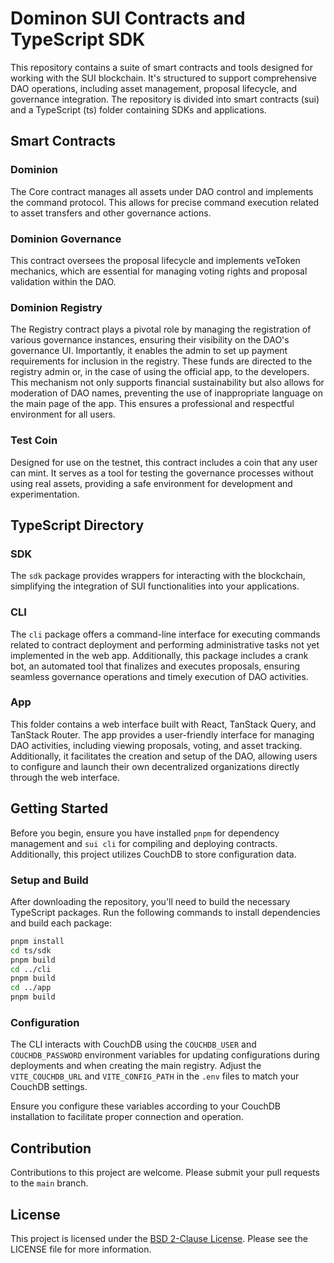 # Dominon SUI Contracts and TypeScript SDK

This repository contains a suite of smart contracts and tools designed for working with the SUI blockchain. It's structured to support comprehensive DAO operations, including asset management, proposal lifecycle, and governance integration. The repository is divided into smart contracts (sui) and a TypeScript (ts) folder containing SDKs and applications.

## Smart Contracts

### Dominion
The Core contract manages all assets under DAO control and implements the command protocol. This allows for precise command execution related to asset transfers and other governance actions.

### Dominion Governance
This contract oversees the proposal lifecycle and implements veToken mechanics, which are essential for managing voting rights and proposal validation within the DAO.

### Dominion Registry
The Registry contract plays a pivotal role by managing the registration of various governance instances, ensuring their visibility on the DAO's governance UI. Importantly, it enables the admin to set up payment requirements for inclusion in the registry. These funds are directed to the registry admin or, in the case of using the official app, to the developers. This mechanism not only supports financial sustainability but also allows for moderation of DAO names, preventing the use of inappropriate language on the main page of the app. This ensures a professional and respectful environment for all users.

### Test Coin
Designed for use on the testnet, this contract includes a coin that any user can mint. It serves as a tool for testing the governance processes without using real assets, providing a safe environment for development and experimentation.

## TypeScript Directory

### SDK
The `sdk` package provides wrappers for interacting with the blockchain, simplifying the integration of SUI functionalities into your applications.

### CLI
The `cli`  package offers a command-line interface for executing commands related to contract deployment and performing administrative tasks not yet implemented in the web app. Additionally, this package includes a crank bot, an automated tool that finalizes and executes proposals, ensuring seamless governance operations and timely execution of DAO activities.

### App
This folder contains a web interface built with React, TanStack Query, and TanStack Router. The app provides a user-friendly interface for managing DAO activities, including viewing proposals, voting, and asset tracking. Additionally, it facilitates the creation and setup of the DAO, allowing users to configure and launch their own decentralized organizations directly through the web interface.

## Getting Started

Before you begin, ensure you have installed `pnpm` for dependency management and `sui cli` for compiling and deploying contracts. Additionally, this project utilizes CouchDB to store configuration data.

### Setup and Build

After downloading the repository, you'll need to build the necessary TypeScript packages. Run the following commands to install dependencies and build each package:

```bash
pnpm install
cd ts/sdk
pnpm build
cd ../cli
pnpm build
cd ../app
pnpm build
```

### Configuration

The CLI interacts with CouchDB using the `COUCHDB_USER` and `COUCHDB_PASSWORD` environment variables for updating configurations during deployments and when creating the main registry. Adjust the `VITE_COUCHDB_URL` and `VITE_CONFIG_PATH` in the `.env` files to match your CouchDB settings.

Ensure you configure these variables according to your CouchDB installation to facilitate proper connection and operation.

## Contribution
Contributions to this project are welcome. Please submit your pull requests to the `main` branch.

## License
This project is licensed under the [BSD 2-Clause License](LICENSE). Please see the LICENSE file for more information.
